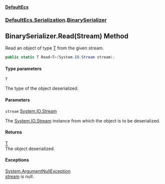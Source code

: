 #### [DefaultEcs](DefaultEcs.md 'DefaultEcs')
### [DefaultEcs.Serialization](DefaultEcs.md#DefaultEcs.Serialization 'DefaultEcs.Serialization').[BinarySerializer](BinarySerializer.md 'DefaultEcs.Serialization.BinarySerializer')

## BinarySerializer.Read<T>(Stream) Method

Read an object of type [T](BinarySerializer.Read_T_(Stream).md#DefaultEcs.Serialization.BinarySerializer.Read_T_(System.IO.Stream).T 'DefaultEcs.Serialization.BinarySerializer.Read<T>(System.IO.Stream).T') from the given stream.

```csharp
public static T Read<T>(System.IO.Stream stream);
```
#### Type parameters

<a name='DefaultEcs.Serialization.BinarySerializer.Read_T_(System.IO.Stream).T'></a>

`T`

The type of the object deserialized.
#### Parameters

<a name='DefaultEcs.Serialization.BinarySerializer.Read_T_(System.IO.Stream).stream'></a>

`stream` [System.IO.Stream](https://docs.microsoft.com/en-us/dotnet/api/System.IO.Stream 'System.IO.Stream')

The [System.IO.Stream](https://docs.microsoft.com/en-us/dotnet/api/System.IO.Stream 'System.IO.Stream') instance from which the object is to be deserialized.

#### Returns
[T](BinarySerializer.Read_T_(Stream).md#DefaultEcs.Serialization.BinarySerializer.Read_T_(System.IO.Stream).T 'DefaultEcs.Serialization.BinarySerializer.Read<T>(System.IO.Stream).T')  
The object deserialized.

#### Exceptions

[System.ArgumentNullException](https://docs.microsoft.com/en-us/dotnet/api/System.ArgumentNullException 'System.ArgumentNullException')  
[stream](BinarySerializer.Read_T_(Stream).md#DefaultEcs.Serialization.BinarySerializer.Read_T_(System.IO.Stream).stream 'DefaultEcs.Serialization.BinarySerializer.Read<T>(System.IO.Stream).stream') is null.